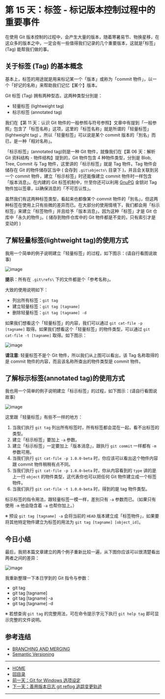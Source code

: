 第 15 天：标签 - 标记版本控制过程中的重要事件
===========================================================

在使用 Git 版本控制的过程中，会产生大量的版本，随着寒暑易节、物换星移，在这众多的版本之中，一定会有一些值得我们记录的几个重要版本，这就是｢标签｣ (Tag) 能帮我们做的事。

关于标签 (Tag) 的基本概念
------------------------

基本上，标签的用途就是用来标记某一个「版本」或称为「commit 物件」，以一个「好记的名称」来帮助我们记忆【某个】版本。

Git 标签 (Tag) 拥有两种型态，这两种类型分別是：

* 轻量标签 (lightweight tag) 
* 标示标签 (annotated tag)

我们在【第 11 天：认识 Git 物件的一般参照与符号参照】文章中有提到「一般参照」包含了「标签名称」这项，这里的「标签名称」就是所谓的「轻量标签」(lightweight tag) 。所以「轻量标签」可以说是某个 commit 版本的「別名」而已，是一种「相对名称」。

「标示标签」(annotated tag)则是一种 Git 物件，就像我们在【第 06 天：解析 Git 资料结构 - 物件结构】提到的，Git 物件包含 4 种物件类型，分別是 Blob, Tree, Commit 与 Tag 物件，这里讲的「标示标签」就是 Tag 物件。Tag 物件会储存在 Git 的物件储存区当中 ( 会存到 `.git\objects\` 目录下 )，并且会关联到另一个 commit 物件，建立「标示标签」时还能像建立 commit 物件时一样包含「版本消息」。在内建的 Git 标签机制中，什至你还可以利用 [GnuPG](http://gnupg.org/) 金钥对 Tag 物件加以签章，以确保消息的「不可否认性」。

虽然我们有这两种标签类型，看起来也都像某个 commit 物件的「別名」，但这两种标签在使用上只有些微的差异而已。在大部分的使用情境下，我们都会用「标示标签」来建立「标签物件」并且给予「版本消息」，因为这种「标签」才是 Git 仓库中「永久的物件」。( 储存到物件仓库中的 Git 物件都是不变的，只有索引才是变动的 )

了解轻量标签(lightweight tag)的使用方式
---------------------------------------

我用一个简单的例子说明建立「轻量标签」的过程，如下图示：(请自行看图说故事)

![image](../figures/15/01.png)

**提示**：所有在 `.git\refs\` 下的文件都是个「参考名称」。

大致的使用说明如下：

* 列出所有标签：`git tag`
* 建立轻量标签：`git tag [tagname]`
* 删除轻量标签：`git tag [tagname] -d`

如果我们想看这个「轻量标签」的内容，我们可以通过 `git cat-file -p [tagname]` 取得。如果我们想看这个「轻量标签」的物件类型，可以通过 `git cat-file -t [tagname]` 取得。如下图示：

![image](../figures/15/02.png)

**请注意**: 轻量标签不是个 Git 物件，所以我们从上图可以看出，该 Tag 名称取得的是 commit 物件的内容，而且该名称所查出的物件类型是 commit 物件。

了解标示标签(annotated tag)的使用方式
------------------------------------

我也用一个简单的例子说明建立「标示标签」的过程，如下图示：(请自行看图说故事)

![image](../figures/15/03.png)

这里跟「轻量标签」有些不一样的地方：

1. 当我们执行 `git tag` 列出所有标签时，所有标签都会混在一起，看不出标签的类型。
2. 建立「标示标签」要加上 `-a` 参数。
3. 建立「标示标签」一定要加上「版本消息」，跟执行 `git commit` 一样都有 `-m` 参数可用。
4. 当我们执行 `git cat-file -p 1.0.0-beta` 时，你应该可以看出这个物件内容跟 commit 物件稍稍有点不同。
5. 当我们执行 `git cat-file -p 1.0.0-beta` 时，你从内容看到的 `type` 讲的是上一行 `object` 的物件类型，这代表你也可以把任何 Git 物件建立成一个标签物件。
6. 当我们执行 `git cat-file -t 1.0.0-beta` 时，得到的是 tag 物件类型。

标示标签的指令用法，跟轻量标签一模一样，差別只有 `-a` 参数而已。（如果只有使用 `-m` 他会隐含着 `-a` 也帮你加上。）

※ 预设 `git tag [tagname] -a` 会将当前的 `HEAD` 版本建立成「标签物件」，如果要将其他特定物件建立为标签的用法为 `git tag [tagname] [object_id]`。


今日小结
-------

最后，我把本篇文章建立的两个例子重新比较一遍，从下图你应该可以很清楚看出两者之间的差异：

![image](../figures/15/04.png)

我重新整理一下本日学到的 Git 指令与参数：

* git tag
* git tag [tagname]
* git tag [tagname] -a
* git tag [tagname] -d

※ 若想查询 `git tag` 的完整用法，可在命令提示字元下执行 `git help tag` 即可显示完整的文件说明。

参考连结
-------

* [BRANCHING AND MERGING](http://gitref.org/branching/#tag)
* [Semantic Versioning](http://semver.org/)


-------
* [HOME](../README.md)
* [回目录](README.md)
* [前一天：Git for Windows 选项设定](14.md)
* [下一天：善用版本日志 git reflog 追踪变更轨迹](16.md)

-------


